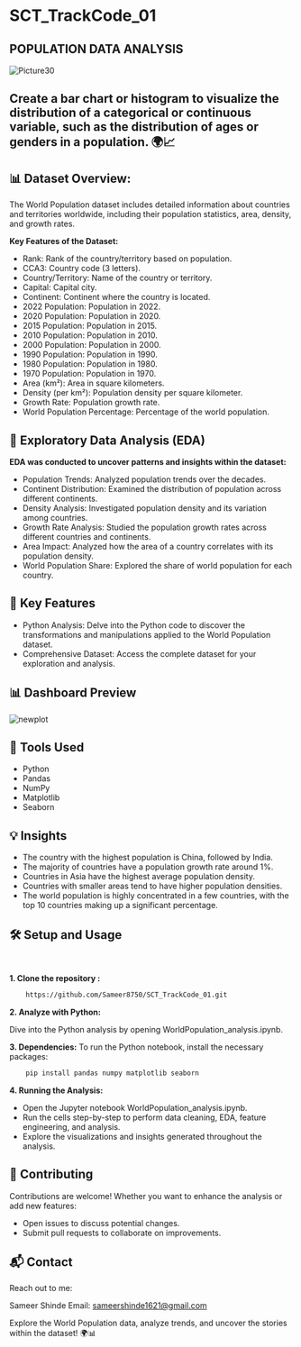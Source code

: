 # SCT_TrackCode_01

## POPULATION DATA ANALYSIS
  
![Picture30](https://github.com/user-attachments/assets/fe6cf327-28c2-41b8-b4af-f52c7637b969)


## Create a bar chart or histogram to visualize the distribution of a categorical or continuous variable, such as the distribution of ages or genders in a population. 🌍📈

## 📊 Dataset Overview:

The World Population dataset includes detailed information about countries and territories worldwide, including their population statistics, area, density, and growth rates.

**Key Features of the Dataset:**
- Rank: Rank of the country/territory based on population.
- CCA3: Country code (3 letters).
- Country/Territory: Name of the country or territory.
- Capital: Capital city.
- Continent: Continent where the country is located.
- 2022 Population: Population in 2022.
- 2020 Population: Population in 2020.
- 2015 Population: Population in 2015.
- 2010 Population: Population in 2010.
- 2000 Population: Population in 2000.
- 1990 Population: Population in 1990.
- 1980 Population: Population in 1980.
- 1970 Population: Population in 1970.
- Area (km²): Area in square kilometers.
- Density (per km²): Population density per square kilometer.
- Growth Rate: Population growth rate.
- World Population Percentage: Percentage of the world population.

## 🧪 Exploratory Data Analysis (EDA)

**EDA was conducted to uncover patterns and insights within the dataset:**

- Population Trends: Analyzed population trends over the decades.
- Continent Distribution: Examined the distribution of population across different continents.
- Density Analysis: Investigated population density and its variation among countries.
- Growth Rate Analysis: Studied the population growth rates across different countries and continents.
- Area Impact: Analyzed how the area of a country correlates with its population density.
- World Population Share: Explored the share of world population for each country.

## 🚀 Key Features

- Python Analysis: Delve into the Python code to discover the transformations and manipulations applied to the World Population dataset.
- Comprehensive Dataset: Access the complete dataset for your exploration and analysis.

## 📊 Dashboard Preview

![newplot](https://github.com/user-attachments/assets/e6ff5e6d-7dde-47e5-8dcd-37125a0775e8)

## 🧰 Tools Used
- Python
- Pandas
- NumPy
- Matplotlib
- Seaborn

## 💡 Insights

- The country with the highest population is China, followed by India.
- The majority of countries have a population growth rate around 1%.
- Countries in Asia have the highest average population density.
- Countries with smaller areas tend to have higher population densities.
- The world population is highly concentrated in a few countries, with the top 10 countries making up a significant percentage.

## 🛠️ Setup and Usage
<br>

**1. Clone the repository :**
```bash
    https://github.com/Sameer8750/SCT_TrackCode_01.git
```

**2. Analyze with Python:**

Dive into the Python analysis by opening WorldPopulation_analysis.ipynb.

**3. Dependencies:**
To run the Python notebook, install the necessary packages:
```bash
    pip install pandas numpy matplotlib seaborn
```

**4. Running the Analysis:**

- Open the Jupyter notebook WorldPopulation_analysis.ipynb.
- Run the cells step-by-step to perform data cleaning, EDA, feature engineering, and analysis.
- Explore the visualizations and insights generated throughout the analysis.

## 🤝 Contributing

Contributions are welcome! Whether you want to enhance the analysis or add new features:

- Open issues to discuss potential changes.
- Submit pull requests to collaborate on improvements.

## 📬 Contact

Reach out to me:

Sameer Shinde
Email: sameershinde1621@gmail.com

Explore the World Population data, analyze trends, and uncover the stories within the dataset! 🌍📊


